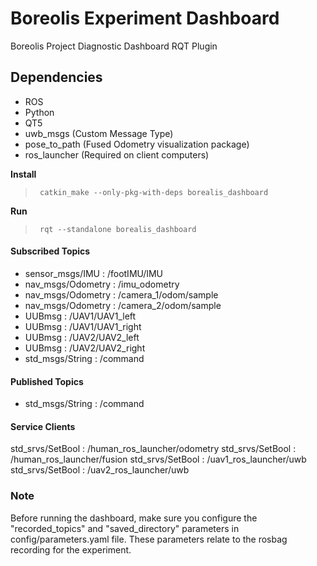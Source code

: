 # Boreolis Experiment Dashboard

Boreolis Project Diagnostic Dashboard RQT Plugin

## Dependencies
* ROS
* Python
* QT5
* uwb_msgs (Custom Message Type)
* pose_to_path (Fused Odometry visualization package)
* ros_launcher (Required on client computers)
  
  
**Install** <br /> 
>      catkin_make --only-pkg-with-deps borealis_dashboard

**Run** <br /> 
>      rqt --standalone borealis_dashboard

#### Subscribed Topics
- sensor_msgs/IMU : /footIMU/IMU
- nav_msgs/Odometry : /imu_odometry
- nav_msgs/Odometry : /camera_1/odom/sample
- nav_msgs/Odometry : /camera_2/odom/sample
- UUBmsg : /UAV1/UAV1_left
- UUBmsg : /UAV1/UAV1_right
- UUBmsg : /UAV2/UAV2_left
- UUBmsg : /UAV2/UAV2_right
- std_msgs/String : /command
  
#### Published Topics
- std_msgs/String : /command

#### Service Clients
std_srvs/SetBool : /human_ros_launcher/odometry
std_srvs/SetBool : /human_ros_launcher/fusion
std_srvs/SetBool : /uav1_ros_launcher/uwb
std_srvs/SetBool : /uav2_ros_launcher/uwb

### Note

Before running the dashboard, make sure you configure the "recorded_topics" and "saved_directory" parameters in config/parameters.yaml file. 
These parameters relate to the rosbag recording for the experiment.

